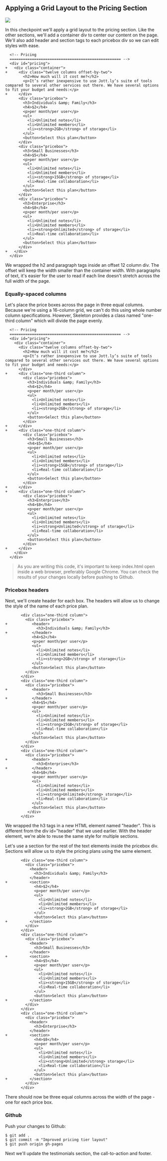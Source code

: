 ## Applying a Grid Layout to the Pricing Section

![](http://cl.ly/WHB1/09-pricing-sections.png)

In this checkpoint we'll apply a grid layout to the pricing section. Like the other sections, we'll add a container div to center our content on the page. We'll also add header and section tags to each pricebox div so we can edit styles with ease.

```html(index.html)
  <!-- Pricing
  ================================================== -->
  <div id="pricing">
+   <div class="container">
+     <div class="twelve columns offset-by-two">
        <h2>How much will it cost me?</h2>
        <p>It’s rather inexpensive to use Jott.ly’s suite of tools compared to several other services out there. We have several options to fit your budget and needs:</p>
+     </div>
      <div class="pricebox">
        <h3>Individuals &amp; Family</h3>
        <h4>$2</h4>
        <p>per month/per user</p>
        <ul>
          <li>Unlimited notes</li>
          <li>Unlimited members</li>
          <li><strong>2GB</strong> of storage</li>
        </ul>
        <button>Select this plan</button>
      </div>
      <div class="pricebox">
        <h3>Small Businesses</h3>
        <h4>$5</h4>
        <p>per month/per user</p>
        <ul>
          <li>Unlimited notes</li>
          <li>Unlimited members</li>
          <li><strong>15GB</strong> of storage</li>
          <li>Real-time collaboration</li>
        </ul>
        <button>Select this plan</button>
      </div>
      <div class="pricebox">
        <h3>Enterprise</h3>
        <h4>$8</h4>
        <p>per month/per user</p>
        <ul>
          <li>Unlimited notes</li>
          <li>Unlimited members</li>
          <li><strong>Unlimited</strong> of storage</li>
          <li>Real-time collaboration</li>
        </ul>
        <button>Select this plan</button>
      </div>
+   </div>
  </div>
```

We wrapped the h2 and paragraph tags inside an offset 12 column div. The offset will keep the width smaller than the container width. With paragraphs of text, it's easier for the user to read if each line doesn't stretch across the full width of the page.

### Equally-spaced columns

Let's place the price boxes across the page in three equal columns. Because we're using a 16-column grid, we can't do this using whole number column specifications. However, Skeleton provides a class named "one-third column" which will divide the page evenly.

```html(index.html)
  <!-- Pricing
  ================================================== -->
  <div id="pricing">
    <div class="container">
      <div class="twelve columns offset-by-two">
        <h2>How much will it cost me?</h2>
        <p>It’s rather inexpensive to use Jott.ly’s suite of tools compared to several other services out there. We have several options to fit your budget and needs:</p>
      </div>
+     <div class="one-third column">
        <div class="pricebox">
          <h3>Individuals &amp; Family</h3>
          <h4>$2</h4>
          <p>per month/per user</p>
          <ul>
            <li>Unlimited notes</li>
            <li>Unlimited members</li>
            <li><strong>2GB</strong> of storage</li>
          </ul>
          <button>Select this plan</button>
        </div>
+     </div>
+     <div class="one-third column">
        <div class="pricebox">
          <h3>Small Businesses</h3>
          <h4>$5</h4>
          <p>per month/per user</p>
          <ul>
            <li>Unlimited notes</li>
            <li>Unlimited members</li>
            <li><strong>15GB</strong> of storage</li>
            <li>Real-time collaboration</li>
          </ul>
          <button>Select this plan</button>
        </div>
+     </div>
+     <div class="one-third column">
        <div class="pricebox">
          <h3>Enterprise</h3>
          <h4>$8</h4>
          <p>per month/per user</p>
          <ul>
            <li>Unlimited notes</li>
            <li>Unlimited members</li>
            <li><strong>Unlimited</strong> of storage</li>
            <li>Real-time collaboration</li>
          </ul>
          <button>Select this plan</button>
        </div>
+     </div>
    </div>
  </div>
```

> As you are writing this code, it's important to keep index.html open inside a web browser, preferably Google Chrome. You can check the results of your changes locally before pushing to Github.

### Pricebox headers

Next, we'll create header for each box. The headers will allow us to change the style of the name of each price plan.

```html(index.html)
       <div class="one-third column">
         <div class="pricebox">
+           <header>
              <h3>Individuals &amp; Family</h3>
+           </header>
            <h4>$2</h4>
            <p>per month/per user</p>
            <ul>
              <li>Unlimited notes</li>
              <li>Unlimited members</li>
              <li><strong>2GB</strong> of storage</li>
            </ul>
            <button>Select this plan</button>
         </div>
       </div>
       <div class="one-third column">
         <div class="pricebox">
+           <header>
              <h3>Small Businesses</h3>
+           </header>
            <h4>$5</h4>
            <p>per month/per user</p>
            <ul>
              <li>Unlimited notes</li>
              <li>Unlimited members</li>
              <li><strong>15GB</strong> of storage</li>
              <li>Real-time collaboration</li>
            </ul>
            <button>Select this plan</button>
         </div>
       </div>
       <div class="one-third column">
         <div class="pricebox">
+           <header>
              <h3>Enterprise</h3>
+           </header>
            <h4>$8</h4>
            <p>per month/per user</p>
            <ul>
              <li>Unlimited notes</li>
              <li>Unlimited members</li>
              <li><strong>Unlimited</strong> storage</li>
              <li>Real-time collaboration</li>
            </ul>
            <button>Select this plan</button>
          </div>
       </div>  
```

We wrapped the h3 tags in a new HTML element named "header". This is different from the div id="header" that we used earlier. With the header element, we're able to reuse the same style for multiple sections.

Let's use a section for the rest of the text elements inside the pricebox div. Sections will allow us to style the pricing plans using the same element.

```html(index.html)
       <div class="one-third column">
         <div class="pricebox">
           <header>
             <h3>Individuals &amp; Family</h3>
           </header>
+          <section>
             <h4>$2</h4>
             <p>per month/per user</p>
             <ul>
               <li>Unlimited notes</li>
               <li>Unlimited members</li>
               <li><strong>2GB</strong> of storage</li>
             </ul>
             <button>Select this plan</button>
+          </section>
         </div>
       </div>
       <div class="one-third column">
         <div class="pricebox">
           <header>
             <h3>Small Businesses</h3>
           </header>
+          <section>
             <h4>$5</h4>
             <p>per month/per user</p>
             <ul>
               <li>Unlimited notes</li>
               <li>Unlimited members</li>
               <li><strong>15GB</strong> of storage</li>
               <li>Real-time collaboration</li>
             </ul>
             <button>Select this plan</button>
+          </section>
         </div>
       </div>
       <div class="one-third column">
         <div class="pricebox">
           <header>
             <h3>Enterprise</h3>
           </header>
+          <section>
             <h4>$8</h4>
             <p>per month/per user</p>
             <ul>
               <li>Unlimited notes</li>
               <li>Unlimited members</li>
               <li><strong>Unlimited</strong> storage</li>
               <li>Real-time collaboration</li>
             </ul>
             <button>Select this plan</button>
+          </section>
         </div>
       </div>
```

There should now be three equal columns across the width of the page - one for each price box.

### Github

Push your changes to Github:

```bash(Terminal)
$ git add .
$ git commit -m "Improved pricing tier layout"
$ git push origin gh-pages
```

Next we'll update the testimonials section, the call-to-action and footer.
